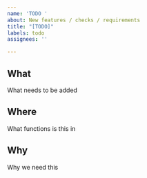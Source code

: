```yaml
---
name: 'TODO '
about: New features / checks / requirements
title: "[TODO]"
labels: todo
assignees: ''

---
```


## What
What needs to be added

## Where
What functions is this in

## Why
Why we need this
